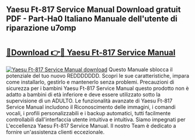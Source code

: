 ## Yaesu Ft-817 Service Manual Download gratuit PDF - Part-Ha0 Italiano Manuale dell'utente di riparazione u7omp

# <h2><a href="http://dfg6kj.blite.top/?on=Yaesu+Ft-817+Service+Manual">🔗Download 👉🔴 Yaesu Ft-817 Service Manual</a></h2>

[![Yaesu Ft-817 Service Manual download](https://i.imgur.com/lujVjoI.png)](http://dfg6kj.blite.top/?on=Yaesu+Ft-817+Service+Manual)
Questo Manuale sblocca il potenziale del tuo nuovo REDDDDDDD. Scopri le sue caratteristiche, impara come installarlo, gestirlo e mantenerlo senza problemi. Precauzioni di sicurezza per i bambini Yaesu Ft-817 Service Manual questo prodotto non è adatto a bambini di età inferiore e deve essere utilizzato sotto la supervisione di un ADULTO. Le funzionalità avanzate di Yaesu Ft-817 Service Manual includono il Riconoscimento delle immagini, i comandi vocali, i profili personalizzabili e i backup automatici, tutti facilmente controllabili dall'interfaccia utente intuitiva e intuitiva. Siamo impegnati per L'eccellenza Yaesu Ft-817 Service Manual. Il nostro Team è dedicato a fornire un'assistenza clienti eccezionale.
